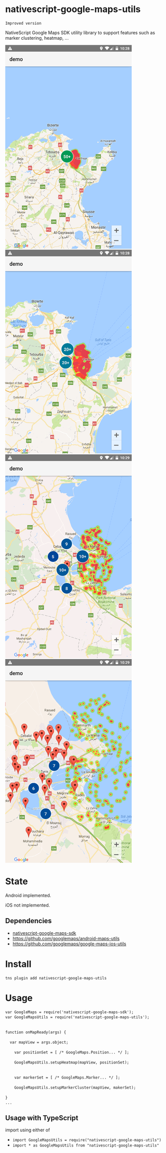 nativescript-google-maps-utils
==================================
```
Improved version
```
NativeScript Google Maps SDK utility library to support features such as marker clustering, heatmap, ...



![Andoird #1](./demo/screenshots/android.1.png "Andoird #1")
![Andoird #2](./demo/screenshots/android.2.png "Andoird #2")
![Andoird #3](./demo/screenshots/android.3.png "Andoird #3")
![Andoird #4](./demo/screenshots/android.4.png "Andoird #4")

# State

Android implemented.

iOS not implemented.


## Dependencies

* [nativescript-google-maps-sdk](https://github.com/dapriett/nativescript-google-maps-sdk)
* https://github.com/googlemaps/android-maps-utils
* https://github.com/googlemaps/google-maps-ios-utils

# Install

```
tns plugin add nativescript-google-maps-utils
```

# Usage


```
var GoogleMaps = require('nativescript-google-maps-sdk');
var GoogleMapsUtils = require('nativescript-google-maps-utils');


function onMapReady(args) {

  var mapView = args.object;

	var positionSet = [ /* GoogleMaps.Position... */ ];

	GoogleMapsUtils.setupHeatmap(mapView, positionSet);


	var markerSet = [ /* GoogleMaps.Marker... */ ];

	GoogleMapsUtils.setupMarkerCluster(mapView, makerSet);

}
...

```

## Usage with TypeScript

import using either of

* `import GoogleMapsUtils = require("nativescript-google-maps-utils")`
* `import * as GoogleMapsUtils from "nativescript-google-maps-utils"`

